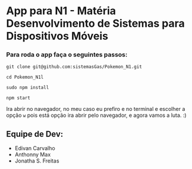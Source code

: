 # App para N1 - Matéria Desenvolvimento de Sistemas para Dispositivos Móveis

### Para roda o app faça o seguintes passos:
`git clone git@github.com:sistemasGas/Pokemon_N1.git`

`cd Pokemon_N1l`

`sudo npm install`

`npm start`

Ira abrir no navegador, no meu caso eu prefiro e no terminal e escolher a opção `w` pois está opção ira abrir pelo navegador, e agora vamos a luta. :)

Equipe de Dev:
---
- Edivan Carvalho
- Anthonny Max
- Jonatha S. Freitas
